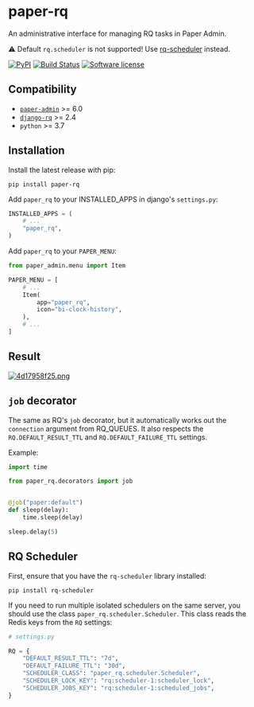 # paper-rq

An administrative interface for managing RQ tasks in Paper Admin.

⚠ Default `rq.scheduler` is not supported! Use [rq-scheduler](https://github.com/rq/rq-scheduler) instead.

[![PyPI](https://img.shields.io/pypi/v/paper-rq.svg)](https://pypi.org/project/paper-rq/)
[![Build Status](https://github.com/dldevinc/paper-admin/actions/workflows/release.yml/badge.svg)](https://github.com/dldevinc/paper-rq)
[![Software license](https://img.shields.io/pypi/l/paper-rq.svg)](https://pypi.org/project/paper-rq/)

## Compatibility

-   [`paper-admin`](https://github.com/dldevinc/paper-admin) >= 6.0
-   [`django-rq`](https://github.com/rq/django-rq) >= 2.4
-   `python` >= 3.7

## Installation

Install the latest release with pip:

```shell
pip install paper-rq
```

Add `paper_rq` to your INSTALLED_APPS in django's `settings.py`:

```python
INSTALLED_APPS = (
    # ...
    "paper_rq",
)
```

Add `paper_rq` to your `PAPER_MENU`:

```python
from paper_admin.menu import Item

PAPER_MENU = [
    # ...
    Item(
        app="paper_rq",
        icon="bi-clock-history",
    ),
    # ...
]
```

## Result

[![4d17958f25.png](https://i.postimg.cc/mgzCsHVG/4d17958f25.png)](https://postimg.cc/tsbYd7Lr)

## `job` decorator

The same as RQ's `job` decorator, but it automatically works out
the `connection` argument from RQ_QUEUES. It also respects the
`RQ.DEFAULT_RESULT_TTL` and `RQ.DEFAULT_FAILURE_TTL` settings.

Example:
```python
import time

from paper_rq.decorators import job


@job("paper:default")
def sleep(delay):
    time.sleep(delay)
```

```python
sleep.delay(5)
```

## RQ Scheduler

First, ensure that you have the `rq-scheduler` library installed:

```shell
pip install rq-scheduler
```

If you need to run multiple isolated schedulers on the same server, you should
use the class `paper_rq.scheduler.Scheduler`. This class reads the Redis keys 
from the `RQ` settings:

```python
# settings.py

RQ = {
    "DEFAULT_RESULT_TTL": "7d",
    "DEFAULT_FAILURE_TTL": "30d",
    "SCHEDULER_CLASS": "paper_rq.scheduler.Scheduler",
    "SCHEDULER_LOCK_KEY": "rq:scheduler-1:scheduler_lock",
    "SCHEDULER_JOBS_KEY": "rq:scheduler-1:scheduled_jobs",
}
```
